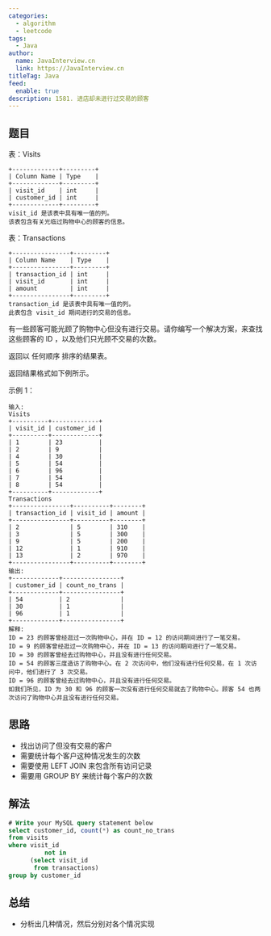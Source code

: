 ```yaml
---
categories: 
  - algorithm
  - leetcode
tags: 
  - Java
author: 
  name: JavaInterview.cn
  link: https://JavaInterview.cn
titleTag: Java
feed: 
  enable: true
description: 1581. 进店却未进行过交易的顾客
---
```


## 题目

表：Visits

    +-------------+---------+
    | Column Name | Type    |
    +-------------+---------+
    | visit_id    | int     |
    | customer_id | int     |
    +-------------+---------+
    visit_id 是该表中具有唯一值的列。
    该表包含有关光临过购物中心的顾客的信息。


表：Transactions

    +----------------+---------+
    | Column Name    | Type    |
    +----------------+---------+
    | transaction_id | int     |
    | visit_id       | int     |
    | amount         | int     |
    +----------------+---------+
    transaction_id 是该表中具有唯一值的列。
    此表包含 visit_id 期间进行的交易的信息。


有一些顾客可能光顾了购物中心但没有进行交易。请你编写一个解决方案，来查找这些顾客的 ID ，以及他们只光顾不交易的次数。

返回以 任何顺序 排序的结果表。

返回结果格式如下例所示。



示例 1：

    输入:
    Visits
    +----------+-------------+
    | visit_id | customer_id |
    +----------+-------------+
    | 1        | 23          |
    | 2        | 9           |
    | 4        | 30          |
    | 5        | 54          |
    | 6        | 96          |
    | 7        | 54          |
    | 8        | 54          |
    +----------+-------------+
    Transactions
    +----------------+----------+--------+
    | transaction_id | visit_id | amount |
    +----------------+----------+--------+
    | 2              | 5        | 310    |
    | 3              | 5        | 300    |
    | 9              | 5        | 200    |
    | 12             | 1        | 910    |
    | 13             | 2        | 970    |
    +----------------+----------+--------+
    输出:
    +-------------+----------------+
    | customer_id | count_no_trans |
    +-------------+----------------+
    | 54          | 2              |
    | 30          | 1              |
    | 96          | 1              |
    +-------------+----------------+
    解释:
    ID = 23 的顾客曾经逛过一次购物中心，并在 ID = 12 的访问期间进行了一笔交易。
    ID = 9 的顾客曾经逛过一次购物中心，并在 ID = 13 的访问期间进行了一笔交易。
    ID = 30 的顾客曾经去过购物中心，并且没有进行任何交易。
    ID = 54 的顾客三度造访了购物中心。在 2 次访问中，他们没有进行任何交易，在 1 次访问中，他们进行了 3 次交易。
    ID = 96 的顾客曾经去过购物中心，并且没有进行任何交易。
    如我们所见，ID 为 30 和 96 的顾客一次没有进行任何交易就去了购物中心。顾客 54 也两次访问了购物中心并且没有进行任何交易。

## 思路

* 找出访问了但没有交易的客户
* 需要统计每个客户这种情况发生的次数
* 需要使用 LEFT JOIN 来包含所有访问记录
* 需要用 GROUP BY 来统计每个客户的次数

## 解法
```sql
# Write your MySQL query statement below
select customer_id, count(*) as count_no_trans
from visits
where visit_id
          not in
      (select visit_id
       from transactions)
group by customer_id

```

## 总结

- 分析出几种情况，然后分别对各个情况实现 
